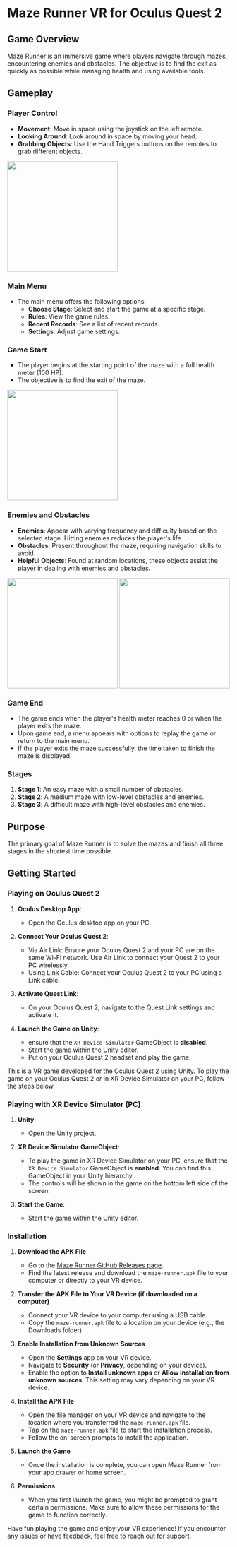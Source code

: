 # Maze Runner VR for Oculus Quest 2

## Game Overview
Maze Runner is an immersive game where players navigate through mazes, encountering enemies and obstacles. The objective is to find the exit as quickly as possible while managing health and using available tools.

## Gameplay

### Player Control
- **Movement**: Move in space using the joystick on the left remote.
- **Looking Around**: Look around in space by moving your head.
- **Grabbing Objects**: Use the Hand Triggers buttons on the remotes to grab different objects.
<img src="/Gameplay Videos/GIF - part 1.gif" width="250" height="250"/>

### Main Menu
- The main menu offers the following options:
  - **Choose Stage**: Select and start the game at a specific stage.
  - **Rules**: View the game rules.
  - **Recent Records**: See a list of recent records.
  - **Settings**: Adjust game settings.

### Game Start
- The player begins at the starting point of the maze with a full health meter (100 HP).
- The objective is to find the exit of the maze.
<img src="/Gameplay Videos/GIF - part 2.gif" width="250" height="250"/>


### Enemies and Obstacles
- **Enemies**: Appear with varying frequency and difficulty based on the selected stage. Hitting enemies reduces the player's life.
- **Obstacles**: Present throughout the maze, requiring navigation skills to avoid.
- **Helpful Objects**: Found at random locations, these objects assist the player in dealing with enemies and obstacles.
<div style="display: flex; justify-content: space-between;">
  <img src="/Gameplay Videos/GIF - part 3.gif" width="250" height="250">
  <img src="/Gameplay Videos/GIF - part 4.gif" width="250" height="250">
</div>


### Game End
- The game ends when the player's health meter reaches 0 or when the player exits the maze.
- Upon game end, a menu appears with options to replay the game or return to the main menu.
- If the player exits the maze successfully, the time taken to finish the maze is displayed.

### Stages
1. **Stage 1**: An easy maze with a small number of obstacles.
2. **Stage 2**: A medium maze with low-level obstacles and enemies.
3. **Stage 3**: A difficult maze with high-level obstacles and enemies.

## Purpose
The primary goal of Maze Runner is to solve the mazes and finish all three stages in the shortest time possible.



## Getting Started
### Playing on Oculus Quest 2

1. **Oculus Desktop App**: 
   - Open the Oculus desktop app on your PC.

2. **Connect Your Oculus Quest 2**:
   - Via Air Link: Ensure your Oculus Quest 2 and your PC are on the same Wi-Fi network. Use Air Link to connect your Quest 2 to your PC wirelessly.
   - Using Link Cable: Connect your Oculus Quest 2 to your PC using a Link cable.

3. **Activate Quest Link**:
   - On your Oculus Quest 2, navigate to the Quest Link settings and activate it.

4. **Launch the Game on Unity**:
   - ensure that the `XR Device Simulator` GameObject is **disabled**.
   - Start the game within the Unity editor.
   - Put on your Oculus Quest 2 headset and play the game.

This is a VR game developed for the Oculus Quest 2 using Unity. To play the game on your Oculus Quest 2 or in XR Device Simulator on your PC, follow the steps below.

### Playing with XR Device Simulator (PC)

1. **Unity**: 
   - Open the Unity project.

2. **XR Device Simulator GameObject**:
   - To play the game in XR Device Simulator on your PC, ensure that the `XR Device Simulator` GameObject is **enabled**. You can find this GameObject in your 
     Unity hierarchy.
   - The controls will be shown in the game on the bottom left side of the screen.

3. **Start the Game**: 
   - Start the game within the Unity editor.


### Installation
1. **Download the APK File**
   - Go to the [Maze Runner GitHub Releases page](https://github.com/yourusername/maze-runner/releases).
   - Find the latest release and download the `maze-runner.apk` file to your computer or directly to your VR device.

2. **Transfer the APK File to Your VR Device (if downloaded on a computer)**
   - Connect your VR device to your computer using a USB cable.
   - Copy the `maze-runner.apk` file to a location on your device (e.g., the Downloads folder).

3. **Enable Installation from Unknown Sources**
   - Open the **Settings** app on your VR device.
   - Navigate to **Security** (or **Privacy**, depending on your device).
   - Enable the option to **Install unknown apps** or **Allow installation from unknown sources**. This setting may vary depending on your VR device.

4. **Install the APK File**
   - Open the file manager on your VR device and navigate to the location where you transferred the `maze-runner.apk` file.
   - Tap on the `maze-runner.apk` file to start the installation process.
   - Follow the on-screen prompts to install the application.

5. **Launch the Game**
   - Once the installation is complete, you can open Maze Runner from your app drawer or home screen.

6. **Permissions**
   - When you first launch the game, you might be prompted to grant certain permissions. Make sure to allow these permissions for the game to function correctly.

Have fun playing the game and enjoy your VR experience! If you encounter any issues or have feedback, feel free to reach out for support.
